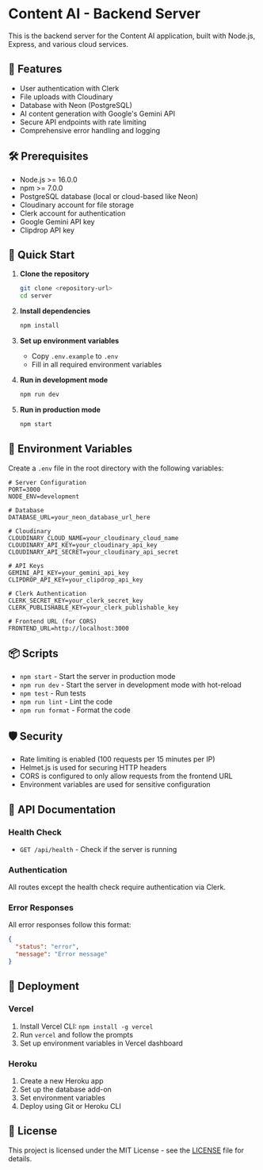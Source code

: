 # Content AI - Backend Server

This is the backend server for the Content AI application, built with Node.js, Express, and various cloud services.

## 🚀 Features

- User authentication with Clerk
- File uploads with Cloudinary
- Database with Neon (PostgreSQL)
- AI content generation with Google's Gemini API
- Secure API endpoints with rate limiting
- Comprehensive error handling and logging

## 🛠️ Prerequisites

- Node.js >= 16.0.0
- npm >= 7.0.0
- PostgreSQL database (local or cloud-based like Neon)
- Cloudinary account for file storage
- Clerk account for authentication
- Google Gemini API key
- Clipdrop API key

## 🚀 Quick Start

1. **Clone the repository**
   ```bash
   git clone <repository-url>
   cd server
   ```

2. **Install dependencies**
   ```bash
   npm install
   ```

3. **Set up environment variables**
   - Copy `.env.example` to `.env`
   - Fill in all required environment variables

4. **Run in development mode**
   ```bash
   npm run dev
   ```

5. **Run in production mode**
   ```bash
   npm start
   ```

## 🔧 Environment Variables

Create a `.env` file in the root directory with the following variables:

```env
# Server Configuration
PORT=3000
NODE_ENV=development

# Database
DATABASE_URL=your_neon_database_url_here

# Cloudinary
CLOUDINARY_CLOUD_NAME=your_cloudinary_cloud_name
CLOUDINARY_API_KEY=your_cloudinary_api_key
CLOUDINARY_API_SECRET=your_cloudinary_api_secret

# API Keys
GEMINI_API_KEY=your_gemini_api_key
CLIPDROP_API_KEY=your_clipdrop_api_key

# Clerk Authentication
CLERK_SECRET_KEY=your_clerk_secret_key
CLERK_PUBLISHABLE_KEY=your_clerk_publishable_key

# Frontend URL (for CORS)
FRONTEND_URL=http://localhost:3000
```

## 📦 Scripts

- `npm start` - Start the server in production mode
- `npm run dev` - Start the server in development mode with hot-reload
- `npm test` - Run tests
- `npm run lint` - Lint the code
- `npm run format` - Format the code

## 🛡️ Security

- Rate limiting is enabled (100 requests per 15 minutes per IP)
- Helmet.js is used for securing HTTP headers
- CORS is configured to only allow requests from the frontend URL
- Environment variables are used for sensitive configuration

## 📝 API Documentation

### Health Check
- `GET /api/health` - Check if the server is running

### Authentication
All routes except the health check require authentication via Clerk.

### Error Responses

All error responses follow this format:
```json
{
  "status": "error",
  "message": "Error message"
}
```

## 🚀 Deployment

### Vercel
1. Install Vercel CLI: `npm install -g vercel`
2. Run `vercel` and follow the prompts
3. Set up environment variables in Vercel dashboard

### Heroku
1. Create a new Heroku app
2. Set up the database add-on
3. Set environment variables
4. Deploy using Git or Heroku CLI

## 📄 License

This project is licensed under the MIT License - see the [LICENSE](LICENSE) file for details.
